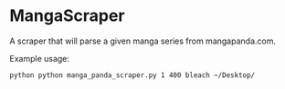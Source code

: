 MangaScraper
============

A scraper that will parse a given manga series from mangapanda.com.

Example usage:
```
python python manga_panda_scraper.py 1 400 bleach ~/Desktop/
```
